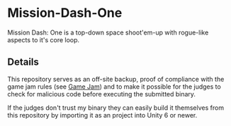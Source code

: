 # Mission-Dash-One
 Mission Dash: One is a top-down space shoot'em-up with rogue-like aspects to it's core loop.

## Details
This repository serves as an off-site backup, proof of compliance with the game jam rules (see [Game Jam](itch.io/jams/one-shot-showdown)) and to make it possible for the judges to check for malicious code before executing the submitted binary.

If the judges don't trust my binary they can easily build it themselves from this repository by importing it as an project into Unity 6 or newer.
